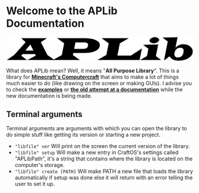 # Welcome to the APLib Documentation

![](./images/logo.png)

What does APLib mean? Well, it means "**All Purpose Library**". This is a library for [**Minecraft's Computercraft**](https://computercraft.cc) that aims to make a lot of things much easier to do (like drawing on the screen or making GUIs).
I advise you to check the [**examples**](https://github.com/hds536jhmk/APLib/tree/master/examples) or [**the old attempt at a documentation**](https://github.com/hds536jhmk/APLib/tree/master/old_docs) while the new documentation is being made.

## Terminal arguments

Terminal arguments are arguments with which you can open the library to do simple stuff like getting its version or starting a new project.

* `"libfile" ver` Will print on the screen the current version of the library.
* `"libfile" setup` Will make a new entry in CraftOS's settings called "APLibPath", it's a string that contains where the library is located on the computer's storage.
* `"libfile" create [PATH]` Will make PATH a new file that loads the library automatically if setup was done else it will return with an error telling the user to set it up.
